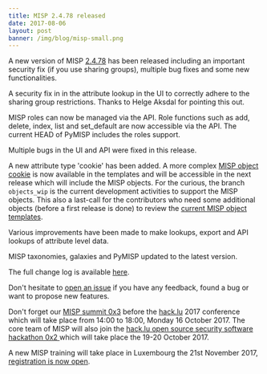 ```yaml
---
title: MISP 2.4.78 released
date: 2017-08-06
layout: post
banner: /img/blog/misp-small.png
---
```


A new version of MISP [2.4.78](https://github.com/MISP/MISP/tree/v2.4.77) has been released including an important security fix (if you use sharing groups), multiple bug fixes and some new functionalities.

A security fix in in the attribute lookup in the UI to correctly adhere to the sharing group restrictions. Thanks to Helge Aksdal for pointing this out. 

MISP roles can now be managed via the API. Role functions such as add, delete, index, list and set_default are now accessible via the API. The current HEAD of PyMISP includes the roles support.

Multiple bugs in the UI and API were fixed in this release.

A new attribute type 'cookie' has been added. A more complex [MISP object cookie](https://github.com/MISP/misp-objects/blob/master/objects/cookie/definition.json) is now available in the templates and will be accessible in the next release which will include the MISP objects. For the curious, the branch `objects_wip` is the current development activities to support the MISP objects. This also a last-call for the contributors who need some additional objects (before a first release is done) to review the [current MISP object templates](https://github.com/MISP/misp-objects).

Various improvements have been made to make lookups, export and API lookups of attribute level data.

MISP taxonomies, galaxies and PyMISP updated to the latest version.

The full change log is available [here](https://www.misp.software/Changelog.txt).

Don't hesitate to [open an issue](https://github.com/MISP/MISP/issues) if you have any feedback, found a bug or want to propose new features.

Don't forget our [MISP summit 0x3](https://2017.hack.lu/misp-summit/) before the [hack.lu](https://2017.hack.lu/) 2017 conference which will take place from 14:00 to 18:00, Monday 16 October 2017. The core team of MISP will also join the [hack.lu open source security software hackathon 0x2 ](https://hackathon.hack.lu/) which will take place the 19-20 October 2017.

A new MISP training will take place in Luxembourg the 21st November 2017, [registration is now open](https://www.eventbrite.com/e/misp-training-november-edition-tickets-36347289722).

